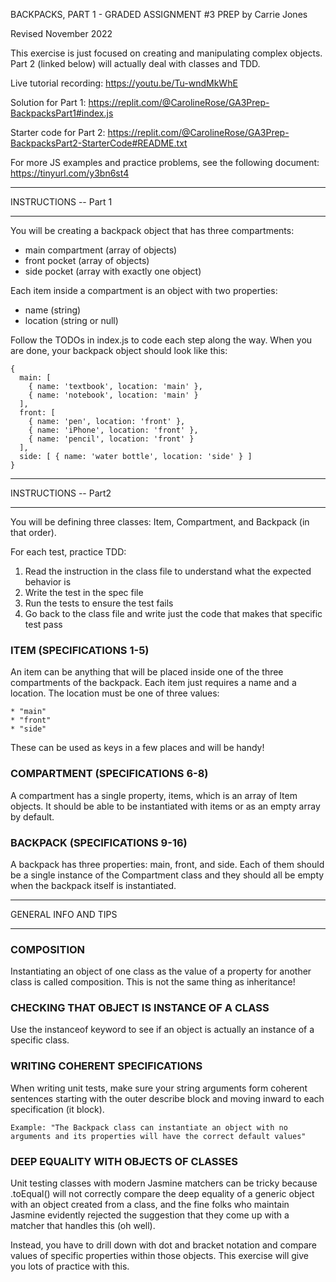 BACKPACKS, PART 1 - GRADED ASSIGNMENT #3 PREP
by Carrie Jones

Revised November 2022

This exercise is just focused on creating and manipulating complex objects. Part 2 (linked below) will actually deal with classes and TDD.

Live tutorial recording: https://youtu.be/Tu-wndMkWhE

Solution for Part 1:
https://replit.com/@CarolineRose/GA3Prep-BackpacksPart1#index.js

Starter code for Part 2: https://replit.com/@CarolineRose/GA3Prep-BackpacksPart2-StarterCode#README.txt

For more JS examples and practice problems, see the following document: https://tinyurl.com/y3bn6st4


************
INSTRUCTIONS -- Part 1
************

You will be creating a backpack object that has three compartments:

 * main compartment (array of objects)
 * front pocket (array of objects)
 * side pocket (array with exactly one object)

Each item inside a compartment is an object with two properties:

 * name (string)
 * location (string or null)

Follow the TODOs in index.js to code each step along the way. When you are done, your backpack object should look like this:

```
{
  main: [
    { name: 'textbook', location: 'main' },
    { name: 'notebook', location: 'main' }
  ],
  front: [
    { name: 'pen', location: 'front' },
    { name: 'iPhone', location: 'front' },
    { name: 'pencil', location: 'front' }
  ],
  side: [ { name: 'water bottle', location: 'side' } ]
}
```

************
INSTRUCTIONS -- Part2
************

You will be defining three classes: Item, Compartment, and Backpack (in that order). 

For each test, practice TDD:

  1. Read the instruction in the class file to understand what the expected behavior is
  2. Write the test in the spec file
  3. Run the tests to ensure the test fails
  4. Go back to the class file and write just the code that makes that specific test pass

### ITEM (SPECIFICATIONS 1-5)
An item can be anything that will be placed inside one of the three compartments of the backpack. Each item just requires a name and a location. The location must be one of three values:

	* "main"
	* "front"
	* "side"

These can be used as keys in a few places and will be handy!

### COMPARTMENT (SPECIFICATIONS 6-8)
A compartment has a single property, items, which is an array of Item objects. It should be able to be instantiated with items or as an empty array by default.

### BACKPACK (SPECIFICATIONS 9-16)
A backpack has three properties: main, front, and side. Each of them should be a single instance of the Compartment class and they should all be empty when the backpack itself is instantiated.


*********************
GENERAL INFO AND TIPS 
*********************

### COMPOSITION
Instantiating an object of one class as the value of a property for another class is called composition. This is not the same thing as inheritance! 

### CHECKING THAT OBJECT IS INSTANCE OF A CLASS
Use the instanceof keyword to see if an object is actually an instance of a specific class.

### WRITING COHERENT SPECIFICATIONS
When writing unit tests, make sure your string arguments form coherent sentences starting with the outer describe block and moving inward to each specification (it block).

```
Example: "The Backpack class can instantiate an object with no arguments and its properties will have the correct default values"
```

### DEEP EQUALITY WITH OBJECTS OF CLASSES
Unit testing classes with modern Jasmine matchers can be tricky because .toEqual() will not correctly compare the deep equality of a generic object with an object created from a class, and the fine folks who maintain Jasmine evidently rejected the suggestion that they come up with a matcher that handles this (oh well). 

Instead, you have to drill down with dot and bracket notation and compare values of specific properties within those objects. This exercise will give you lots of practice with this.
